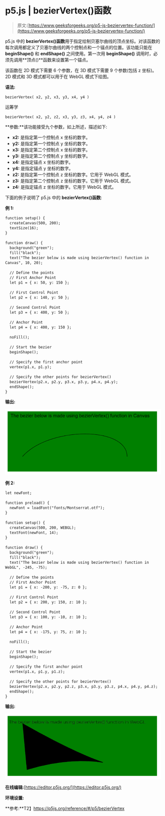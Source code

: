 # p5.js | bezierVertex()函数

> 原文:[https://www.geeksforgeeks.org/p5-js-beziervertex-function/](https://www.geeksforgeeks.org/p5-js-beziervertex-function/)

p5.js 中的 **bezierVertex()函数**用于指定绘制贝塞尔曲线的顶点坐标。对该函数的每次调用都定义了贝塞尔曲线的两个控制点和一个锚点的位置。该功能只能在 **beginShape()** 和 **endShape()** 之间使用。第一次用 **beginShape()** 调用时，必须先调用**顶点()**函数来设置第一个锚点。

该函数在 2D 模式下需要 6 个参数，在 3D 模式下需要 9 个参数(包括 z 坐标)。2D 模式和 3D 模式都可以用于在 WebGL 模式下绘图。

**语法:**

```
bezierVertex( x2, y2, x3, y3, x4, y4 )
```

运筹学

```
bezierVertex( x2, y2, z2, x3, y3, z3, x4, y4, z4 )
```

**参数:**该功能接受九个参数，如上所述，描述如下:

*   **x2:** 是指定第一个控制点 x 坐标的数字。
*   **y2:** 是指定第一个控制点 y 坐标的数字。
*   **x3:** 是指定第二个控制点 x 坐标的数字。
*   **y3:** 是指定第二个控制点 y 坐标的数字。
*   **x4:** 是指定锚点 x 坐标的数字。
*   **y4:** 是指定锚点 y 坐标的数字。
*   **z2:** 是指定第一个控制点 z 坐标的数字。它用于 WebGL 模式。
*   **z3:** 是指定第二个控制点 z 坐标的数字。它用于 WebGL 模式。
*   **z4:** 是指定锚点 z 坐标的数字。它用于 WebGL 模式。

下面的例子说明了 p5.js 中的 **bezierVertex()函数**:

**例 1:**

```
function setup() {
  createCanvas(500, 200);
  textSize(16);
}

function draw() {
  background("green");
  fill("black");
  text("The bezier below is made using bezierVertex() function in Canvas", 10, 20);

  // Define the points
  // First Anchor Point
  let p1 = { x: 50, y: 150 };

  // First Control Point
  let p2 = { x: 140, y: 50 };

  // Second Control Point
  let p3 = { x: 400, y: 50 };

  // Anchor Point
  let p4 = { x: 400, y: 150 };

  noFill();

  // Start the bezier
  beginShape();

  // Specify the first anchor point
  vertex(p1.x, p1.y);

  // Specify the other points for bezierVertex()
  bezierVertex(p2.x, p2.y, p3.x, p3.y, p4.x, p4.y);
  endShape();
}
```

**输出:**

![bezierVertex_canvas](img/109a89515db698ca677c5ab43f4f7abb.png)

**例 2:**

```
let newFont;

function preload() {
  newFont = loadFont("fonts/Montserrat.otf");
}

function setup() {
  createCanvas(500, 200, WEBGL);
  textFont(newFont, 14);
}

function draw() {
  background("green");
  fill("black");
  text("The bezier below is made using bezierVertex() function in WebGL", -245, -75);

  // Define the points
  // First Anchor Point
  let p1 = { x: -200, y: -75, z: 0 };

  // First Control Point
  let p2 = { x: 200, y: 150, z: 10 };

  // Second Control Point
  let p3 = { x: 100, y: -10, z: 10 };

  // Anchor Point
  let p4 = { x: -175, y: 75, z: 10 };

  noFill();

  // Start the bezier
  beginShape();

  // Specify the first anchor point
  vertex(p1.x, p1.y, p1.z);

  // Specify the other points for bezierVertex()
  bezierVertex(p2.x, p2.y, p2.z, p3.x, p3.y, p3.z, p4.x, p4.y, p4.z);
  endShape();
}
```

**输出:**

![bezierVertex_webgl](img/51c7fa5763ba0b3cd6549ddbcec598d2.png)

**在线编辑:**[https://editor.p5js.org/](https://editor.p5js.org/)

**环境设置:**

**参考:**T2】https://p5js.org/reference/#/p5/bezierVertex